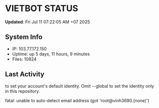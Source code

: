 # VIETBOT STATUS
**Updated**: Fri Jul 11 07:22:05 AM +07 2025

## System Info
- IP: 103.77.172.150
- Uptime: up 5 days, 11 hours, 9 minutes
- Files: 10824

## Last Activity

to set your account's default identity.
Omit --global to set the identity only in this repository.

fatal: unable to auto-detect email address (got 'root@vinh3690.(none)')
